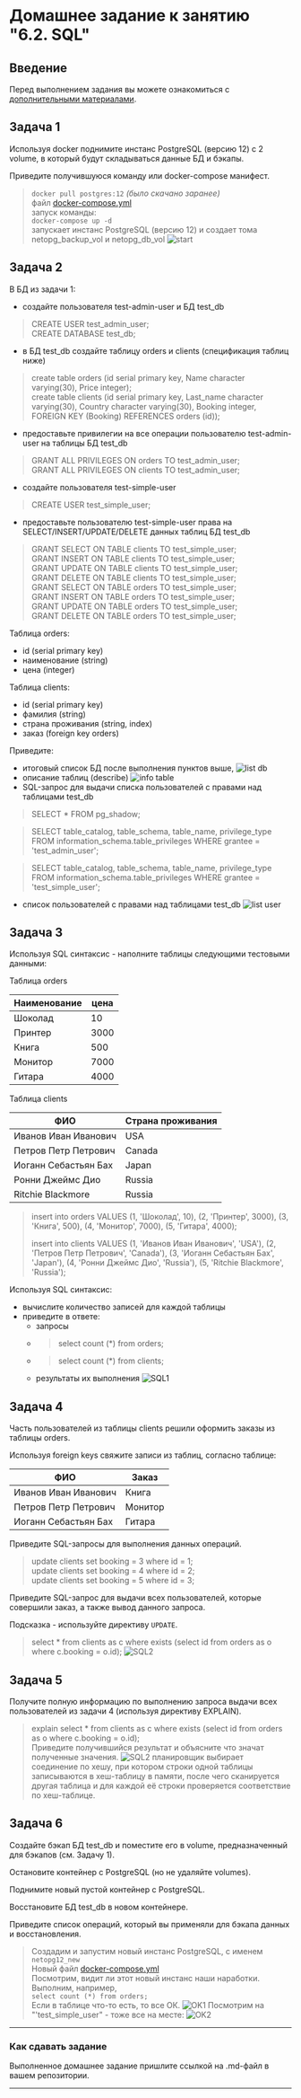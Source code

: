 # Домашнее задание к занятию "6.2. SQL"

## Введение

Перед выполнением задания вы можете ознакомиться с 
[дополнительными материалами](https://github.com/netology-code/virt-homeworks/tree/master/additional/README.md).

## Задача 1

Используя docker поднимите инстанс PostgreSQL (версию 12) c 2 volume, 
в который будут складываться данные БД и бэкапы.

Приведите получившуюся команду или docker-compose манифест.
>```docker pull postgres:12```   _(было скачано заранее)_     
> файл [docker-compose.yml](./netopg/netolpg_old/docker-compose.yml)    
> запуск команды:    
> ```docker-compose up -d```     
> запускает инстанс PostgreSQL (версию 12) и создает тома netopg_backup_vol и netopg_db_vol
> ![start](./2022-03-03_09-58-19.png)    

## Задача 2

В БД из задачи 1: 
- создайте пользователя test-admin-user и БД test_db
> CREATE USER test_admin_user;    
CREATE DATABASE test_db;

- в БД test_db создайте таблицу orders и clients (спeцификация таблиц ниже)
>create table orders (id serial primary key, Name character varying(30), Price integer);    
create table clients (id serial primary key, Last_name character varying(30), Country character varying(30), Booking integer, FOREIGN KEY (Booking) REFERENCES orders (id));

- предоставьте привилегии на все операции пользователю test-admin-user на таблицы БД test_db
> GRANT ALL PRIVILEGES ON orders TO test_admin_user;    
> GRANT ALL PRIVILEGES ON clients TO test_admin_user;    
- создайте пользователя test-simple-user  
> CREATE USER test_simple_user;
- предоставьте пользователю test-simple-user права на SELECT/INSERT/UPDATE/DELETE данных таблиц БД test_db
> GRANT SELECT ON TABLE clients TO test_simple_user;     
GRANT INSERT ON TABLE clients TO test_simple_user;     
GRANT UPDATE ON TABLE clients TO test_simple_user;     
GRANT DELETE ON TABLE clients TO test_simple_user;     
GRANT SELECT ON TABLE orders TO test_simple_user;     
GRANT INSERT ON TABLE orders TO test_simple_user;     
GRANT UPDATE ON TABLE orders TO test_simple_user;     
GRANT DELETE ON TABLE orders TO test_simple_user;     

Таблица orders:
- id (serial primary key)
- наименование (string)
- цена (integer)

Таблица clients:
- id (serial primary key)
- фамилия (string)
- страна проживания (string, index)
- заказ (foreign key orders)

Приведите:
- итоговый список БД после выполнения пунктов выше,
![list db](./2022-03-03_10-11-23.png)
- описание таблиц (describe)
![info table](./2022-03-03_10-13-30.png)
- SQL-запрос для выдачи списка пользователей с правами над таблицами test_db
> SELECT * FROM pg_shadow;      
 
> SELECT table_catalog, table_schema, table_name, privilege_type
FROM   information_schema.table_privileges 
WHERE  grantee =  'test_admin_user';     

> SELECT table_catalog, table_schema, table_name, privilege_type
FROM   information_schema.table_privileges 
WHERE  grantee =  'test_simple_user';       

- список пользователей с правами над таблицами test_db
![list user](./2022-03-03_10-17-04.png)

## Задача 3

Используя SQL синтаксис - наполните таблицы следующими тестовыми данными:

Таблица orders

| Наименование | цена |
| ------------ | ---- |
| Шоколад      | 10   |
| Принтер      | 3000 |
| Книга        | 500  |
| Монитор      | 7000 |
| Гитара       | 4000 |

Таблица clients

| ФИО                  | Страна проживания |
| -------------------- | ----------------- |
| Иванов Иван Иванович | USA               |
| Петров Петр Петрович | Canada            |
| Иоганн Себастьян Бах | Japan             |
| Ронни Джеймс Дио     | Russia            |
| Ritchie Blackmore    | Russia            |
> insert into orders VALUES (1, 'Шоколад', 10), (2, 'Принтер', 3000), (3, 'Книга', 500), (4, 'Монитор', 7000), (5, 'Гитара', 4000);     
> 
> insert into clients VALUES (1, 'Иванов Иван Иванович', 'USA'), (2, 'Петров Петр Петрович', 'Canada'), (3, 'Иоганн Себастьян Бах', 'Japan'), (4, 'Ронни Джеймс Дио', 'Russia'), (5, 'Ritchie Blackmore', 'Russia');     

Используя SQL синтаксис:
- вычислите количество записей для каждой таблицы 
- приведите в ответе:
    - запросы
    - >select count (*) from orders;    
    - >select count (*) from clients;
    - результаты их выполнения
![SQL1](./2022-03-03_10-21-12.png)
## Задача 4

Часть пользователей из таблицы clients решили оформить заказы из таблицы orders.

Используя foreign keys свяжите записи из таблиц, согласно таблице:

| ФИО                  | Заказ   |
| -------------------- | ------- |
| Иванов Иван Иванович | Книга   |
| Петров Петр Петрович | Монитор |
| Иоганн Себастьян Бах | Гитара  |

Приведите SQL-запросы для выполнения данных операций.
>update  clients set booking = 3 where id = 1;     
update  clients set booking = 4 where id = 2;     
update  clients set booking = 5 where id = 3;     

Приведите SQL-запрос для выдачи всех пользователей, которые совершили заказ, а также вывод данного запроса.
 
Подсказка - используйте директиву `UPDATE`.

> select * from clients as c where  exists (select id from orders as o where c.booking = o.id);
![SQL2](./2022-03-03_10-23-54.png)


## Задача 5

Получите полную информацию по выполнению запроса выдачи всех пользователей из задачи 4 
(используя директиву EXPLAIN).
> explain select * from clients as c where  exists (select id from orders as o where c.booking = o.id);     
Приведите получившийся результат и объясните что значат полученные значения.
![SQL2](./2022-03-03_10-24-46.png)
>планировщик выбирает соединение по хешу, при котором строки одной таблицы записываются в хеш-таблицу в памяти, после чего сканируется другая таблица и для каждой её строки проверяется соответствие по хеш-таблице.

## Задача 6

Создайте бэкап БД test_db и поместите его в volume, предназначенный для бэкапов (см. Задачу 1).

Остановите контейнер с PostgreSQL (но не удаляйте volumes).

Поднимите новый пустой контейнер с PostgreSQL.

Восстановите БД test_db в новом контейнере.

Приведите список операций, который вы применяли для бэкапа данных и восстановления. 


> Создадим и запустим новый инстанс PostgreSQL, с именем ```netopg12_new```   
> Новый файл [docker-compose.yml](./netolpg_new/docker-compose.yml)     
> Посмотрим, видит ли этот новый инстанс наши наработки. Выполним, например,    
> ```select count (*) from orders;```    
> Если в таблице что-то есть, то все ОК.
> ![OK1](./2022-03-03_11-00-30.png)
> Посмотрим на "'test_simple_user" - тоже все на месте:
> ![OK2](./2022-03-03_11-11-07.png)
---

### Как cдавать задание

Выполненное домашнее задание пришлите ссылкой на .md-файл в вашем репозитории.

---
